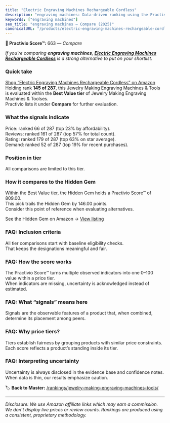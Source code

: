 ```yaml
---
title: "Electric Engraving Machines Rechargeable Cordless"
description: "engraving machines: Data-driven ranking using the Practivio Score™. Positioned by quality, value, demand, findability, momentum."
keywords: ["engraving machines"]
seo_title: "engraving machines — Compare (2025)"
canonicalURL: "/products/electric-engraving-machines-rechargeable-cordless-B0FJ896DK4/"
---
```


**🛒 Practivio Score™:** 663 — _Compare_


*If you're comparing **engraving machines**, **[Electric Engraving Machines Rechargeable Cordless](https://www.amazon.com/dp/B0FJ896DK4?tag=practivio-20)** is a strong alternative to put on your shortlist.*
### Quick take
[Shop “Electric Engraving Machines Rechargeable Cordless” on Amazon](https://www.amazon.com/dp/B0FJ896DK4?tag=practivio-20)
Holding rank **145 of 287**, this Jewelry Making Engraving Machines & Tools is evaluated within the **Best Value tier** of Jewelry Making Engraving Machines & Toolses.  
Practivio lists it under **Compare** for further evaluation.

### What the signals indicate
Price: ranked 66 of 287 (top 23% by affordability).  
Reviews: ranked 161 of 287 (top 57% for total count).  
Rating: ranked 179 of 287 (top 63% on star average).  
Demand: ranked 52 of 287 (top 19% for recent purchases).

### Position in tier
All comparisons are limited to this tier.

### How it compares to the Hidden Gem
Within the Best Value tier, the Hidden Gem holds a Practivio Score™ of 809.00.  
This pick trails the Hidden Gem by 146.00 points.  
Consider this point of reference when evaluating alternatives.  

See the Hidden Gem on Amazon → [View listing](https://www.amazon.com/dp/B077Y86FKJ?tag=practivio-20)

### FAQ: Inclusion criteria
All tier comparisons start with baseline eligibility checks.  
That keeps the designations meaningful and fair.

### FAQ: How the score works
The Practivio Score™ turns multiple observed indicators into one 0–100 value within a price tier.  
When indicators are missing, uncertainty is acknowledged instead of estimated.

### FAQ: What “signals” means here
Signals are the observable features of a product that, when combined, determine its placement among peers.

### FAQ: Why price tiers?
Tiers establish fairness by grouping products with similar price constraints.  
Each score reflects a product’s standing inside its tier.

### FAQ: Interpreting uncertainty
Uncertainty is always disclosed in the evidence base and confidence notes.  
When data is thin, our results emphasize caution.

<!-- Missing template for Compare/CompareWithinPriceClass -->


🏷️ **Back to Master:** [/rankings/jewelry-making-engraving-machines-tools/](/rankings/jewelry-making-engraving-machines-tools/)

---
_Disclosure: We use Amazon affiliate links which may earn a commission. We don’t display live prices or review counts. Rankings are produced using a consistent, proprietary methodology._
